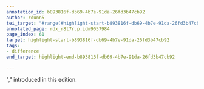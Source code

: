 ```yaml
---
annotation_id: b893816f-db69-4b7e-91da-26fd3b47cb92
author: rdunn5
tei_target: "#range(#highlight-start-b893816f-db69-4b7e-91da-26fd3b47cb92, #highlight-end-b893816f-db69-4b7e-91da-26fd3b47cb92)"
annotated_page: rdx_r8t7r.p.idm9057984
page_index: 61
target: highlight-start-b893816f-db69-4b7e-91da-26fd3b47cb92
tags:
- difference
end_target: highlight-end-b893816f-db69-4b7e-91da-26fd3b47cb92

---
```

"," introduced in this edition.